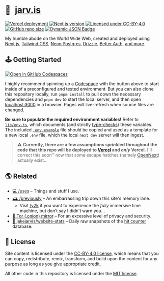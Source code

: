 # 🏡&nbsp;&nbsp;[jarv.is](https://jarv.is/)

[![Vercel deployment](https://img.shields.io/github/deployments/jakejarvis/jarv.is/production?label=vercel&logo=vercel&logoColor=white)](https://vercel.com/deployments/jarv.is)
[![Next.js version](https://img.shields.io/github/package-json/dependency-version/jakejarvis/jarv.is/next/main?color=ff4088&label=next.js&logo=nextdotjs&logoColor=white)](https://nextjs.org/)
[![Licensed under CC-BY-4.0](https://img.shields.io/badge/license-CC--BY--4.0-fb7828?logo=creative-commons&logoColor=white)](LICENSE)
[![GitHub repo size](https://img.shields.io/github/repo-size/jakejarvis/jarv.is?color=009cdf&label=repo%20size&logo=git&logoColor=white)](https://github.com/jakejarvis/jarv.is)
[![Dynamic JSON Badge](https://img.shields.io/badge/dynamic/json?url=https%3A%2F%2Fjarv.is%2Fapi%2Fhits&query=%24.total.hits&logo=googleanalytics&logoColor=white&label=hits&color=salmon&cacheSeconds=1800)](https://jarv.is/api/hits)

My humble abode on the World Wide Web, created and deployed using [Next.js](https://nextjs.org/), [Tailwind CSS](https://github.com/user-attachments/assets/dfe99976-c73d-46f1-8a50-f26338463ad8), [Neon Postgres](https://neon.tech/), [Drizzle](https://orm.drizzle.team/), [Better Auth](https://www.better-auth.com/), [and more](https://jarv.is/humans.txt).

## 🕹️ Getting Started

[![Open in GitHub Codespaces](https://github.com/codespaces/badge.svg)](https://codespaces.new/jakejarvis/jarv.is)

I highly recommend spinning up a [Codespace](https://github.com/features/codespaces) with the button above to start inside of a preconfigured and tested environment. But you can also clone this repository locally, run `pnpm install` to pull down the necessary dependencies and `pnpm dev` to start the local server, and then open [localhost:3000](http://localhost:3000/) in a browser. Pages will live-refresh when source files are changed.

**Be sure to populate the required environment variables!** Refer to [`lib/env.ts`](lib/env.ts), which documents (and strictly [type-checks](https://env.t3.gg/docs/introduction)) these variables. The included [`.env.example`](.env.example) file should be copied and used as a template for a new local `.env` file, which the local `next dev` server will then ingest.

> ⚠️ **Currently, there are a few assumptions sprinkled throughout the code that this repo will be deployed to [Vercel](https://nextjs.org/docs/app/building-your-application/deploying#managed-nextjs-with-vercel) and _only_ Vercel.** I'll correct this soon™ now that some escape hatches (namely [OpenNext](https://opennext.js.org/)) actually exist...

## 🌎 Related

- [💻 /uses](https://jarv.is/uses) – Things and stuff I use.
- [🕰️ /previously](https://jarv.is/previously) – An embarrassing trip down this site's memory lane.
  - Visit [/y2k](https://jarv.is/y2k) if you want to experience the _fully_ immersive time machine, but don't say I didn't warn you...
- [🧅 Tor (.onion) mirror](http://jarvis2i2vp4j4tbxjogsnqdemnte5xhzyi7hziiyzxwge3hzmh57zad.onion/) – For an excessive level of privacy and security.
- [🧮 jakejarvis/website-stats](https://github.com/jakejarvis/website-stats) – Daily raw snapshots of the [hit counter](app/api/hits/route.ts) database.

## 📜 License

Site content is licensed under the [CC-BY-4.0 license](LICENSE), which means that you can copy, redistribute, remix, transform, and build upon the content for any purpose as long as you give appropriate credit.

All other code in this repository is licensed under the [MIT license](LICENSE-CODE).
